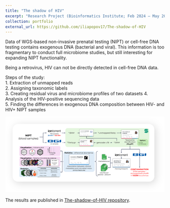 ```yaml
---
title: "The shadow of HIV"
excerpt: "Research Project (Bioinformatics Institute; Feb 2024 – May 2024)<br/><img src='/images/HIV_shadow.png' width='500px'>"
collection: portfolio
external_url: https://github.com/iliapopov17/The-shadow-of-HIV
---
```


Data of WGS-based non-invasive prenatal testing (NIPT) or cell-free DNA testing contains exogenous DNA (bacterial and viral). This information is too fragmentary to conduct full microbiome studies, but still interesting for expanding NIPT functionality.<br>

Being a retrovirus, HIV can not be directly detected in cell-free DNA data.<br>

Steps of the study:<br>
    1. Extraction of unmapped reads<br>
    2. Assigning taxonomic labels<br>
    3. Creating residual virus and microbiome profiles of two datasets
    4. Analysis of the HIV-positive sequencing data<br>
    5. Finding the differences in exogenous DNA composition between HIV- and HIV+ NIPT samples<br>

<img src='/images/HIV_shadow.png'>

The results are published in [The-shadow-of-HIV repository](https://github.com/iliapopov17/The-shadow-of-HIV).
